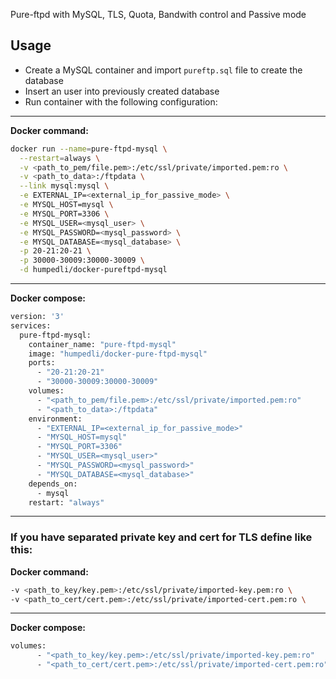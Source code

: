 Pure-ftpd with MySQL, TLS, Quota, Bandwith control and Passive mode

## Usage

* Create a MySQL container and import `pureftp.sql` file to create the database
* Insert an user into previously created database
* Run container with the following configuration:

---
**Docker command:**

```bash
docker run --name=pure-ftpd-mysql \
  --restart=always \
  -v <path_to_pem/file.pem>:/etc/ssl/private/imported.pem:ro \
  -v <path_to_data>:/ftpdata \
  --link mysql:mysql \
  -e EXTERNAL_IP=<external_ip_for_passive_mode> \
  -e MYSQL_HOST=mysql \
  -e MYSQL_PORT=3306 \
  -e MYSQL_USER=<mysql_user> \
  -e MYSQL_PASSWORD=<mysql_password> \
  -e MYSQL_DATABASE=<mysql_database> \
  -p 20-21:20-21 \
  -p 30000-30009:30000-30009 \
  -d humpedli/docker-pureftpd-mysql
```

---
**Docker compose:**

```bash
version: '3'
services:
  pure-ftpd-mysql:
    container_name: "pure-ftpd-mysql"
    image: "humpedli/docker-pure-ftpd-mysql"
    ports:
      - "20-21:20-21"
      - "30000-30009:30000-30009"
    volumes:
      - "<path_to_pem/file.pem>:/etc/ssl/private/imported.pem:ro"
      - "<path_to_data>:/ftpdata"
    environment:
      - "EXTERNAL_IP=<external_ip_for_passive_mode>"
      - "MYSQL_HOST=mysql"
      - "MYSQL_PORT=3306"
      - "MYSQL_USER=<mysql_user>"
      - "MYSQL_PASSWORD=<mysql_password>"
      - "MYSQL_DATABASE=<mysql_database>"
    depends_on:
      - mysql
    restart: "always"
```

---
### If you have separated private key and cert for TLS define like this:

**Docker command:**

```bash
-v <path_to_key/key.pem>:/etc/ssl/private/imported-key.pem:ro \
-v <path_to_cert/cert.pem>:/etc/ssl/private/imported-cert.pem:ro \
```

---
**Docker compose:**

```bash
volumes:
      - "<path_to_key/key.pem>:/etc/ssl/private/imported-key.pem:ro"
      - "<path_to_cert/cert.pem>:/etc/ssl/private/imported-cert.pem:ro"
```